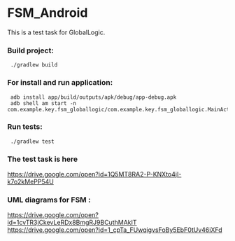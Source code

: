 # FSM_Android
This is a test task for GlobalLogic.



### Build project:
     ./gradlew build

### For install and run application:
     adb install app/build/outputs/apk/debug/app-debug.apk 
     adb shell am start -n com.example.key.fsm_globallogic/com.example.key.fsm_globallogic.MainActivity  

### Run tests:
     ./gradlew test



### The test task is here 
https://drive.google.com/open?id=1Q5MT8RA2-P-KNXto4jI-k7o2kMePP54U

### UML diagrams for FSM :

https://drive.google.com/open?id=1cvTR3jCkevLeRDx8BmgRJ9BCuthMAkIT
https://drive.google.com/open?id=1_cpTa_FUwqigvsFoBy5EbF0tUv46iXFd
